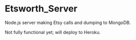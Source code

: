 Etsworth_Server
===============

Node.js server making Etsy calls and dumping to MongoDB.

Not fully functional yet; will deploy to Heroku.
